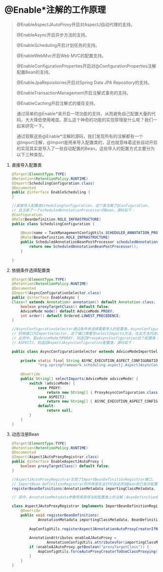 # @Enable*注解的工作原理

> @EnableAspectJAutoProxy开启对AspectJ自动代理的支持。
>
> @EnableAsync开启异步方法的支持。
>
> @EnableScheduling开启计划任务的支持。
>
> @EnableWebMvc开启Web MVC的配置支持。
>
> @EnableConfigurationProperties开启对@ConfigurationProperties注解配置Bean的支持。
>
> @EnableJpaRepositories开启对Spring Data JPA Repository的支持。
>
> @EnableTransactionManagement开启注解式事务的支持。
>
> @EnableCaching开启注解式的缓存支持。
>
> 通过简单的@Enable*来开启一项功能的支持，从而避免自己配置大量的代码，大大降低使用难度。那么这个神奇的功能的实现原理是什么呢？我们一起来研究一下。
>
> 通过观察这些@Enable*注解的源码，我们发现所有的注解都有一个@Import注解，@Import是用来导入配置类的，这也就意味着这些自动开启的实现其实是导入了一些自动配置的Bean。这些导入的配置方式主要分为以下三种类型。

1. 直接导入配置类

   ```java
   @Target(ElementType.TYPE) 
   @Retention(RetentionPolicy.RUNTIME) 
   @Import(SchedulingConfiguration.class) 
   @Documented 
   public @interface EnableScheduling { 
   }
   
   //直接导入配置类SchedulingConfiguration，这个类注解了@Configuration，
   // 且注册了一个scheduledAnnotationProcessor的Bean，源码如下：
   @Configuration 
   @Role(BeanDefinition.ROLE_INFRASTRUCTURE) 
   public class SchedulingConfiguration { 
     
       @Bean(name = TaskManagementConfigUtils.SCHEDULED_ANNOTATION_PROCESSOR_BEAN_NAME) 
       @Role(BeanDefinition.ROLE_INFRASTRUCTURE) 
       public ScheduledAnnotationBeanPostProcessor scheduledAnnotationProcessor() { 
           return new ScheduledAnnotationBeanPostProcessor(); 
       } 
     
   } 
   ```

2. 依据条件选择配置类

   ```java
   @Target(ElementType.TYPE) 
   @Retention(RetentionPolicy.RUNTIME) 
   @Documented 
   @Import(AsyncConfigurationSelector.class) 
   public @interface EnableAsync { 
   Class<? extends Annotation> annotation() default Annotation.class; 
       boolean proxyTargetClass() default false; 
       AdviceMode mode() default AdviceMode.PROXY; 
       int order() default Ordered.LOWEST_PRECEDENCE; 
   } 
   
   //AsyncConfigurationSelector通过条件来选择需要导入的配置类，AsyncConfigurationSelector
   // 的根接口为ImportSelector，这个接口需重写selectImports方法，在此方法内进行事先条件判断。
   // 此例中，若adviceMode为PORXY，则返回ProxyAsyncConfiguration这个配置类；若activeMode为
   // ASPECTJ，则返回AspectJAsyncConfiguration配置类，源码如下：
   
   public class AsyncConfigurationSelector extends AdviceModeImportSelector<EnableAsync> { 
     
       private static final String ASYNC_EXECUTION_ASPECT_CONFIGURATION_CLASS_NAME = 
               "org.springframework.scheduling.aspectj.AspectJAsyncConfiguration"; 
     
       @Override 
       public String[] selectImports(AdviceMode adviceMode) { 
           switch (adviceMode) { 
               case PROXY: 
                   return new String[] { ProxyAsyncConfiguration.class.getName() }; 
               case ASPECTJ: 
                   return new String[] { ASYNC_EXECUTION_ASPECT_CONFIGURATION_CLASS_NAME }; 
               default: 
                   return null; 
           } 
       } 
   } 
   ```

3. 动态注册Bean

   ```java
   @Target(ElementType.TYPE) 
   @Retention(RetentionPolicy.RUNTIME) 
   @Documented 
   @Import(AspectJAutoProxyRegistrar.class) 
   public @interface EnableAspectJAutoProxy { 
       boolean proxyTargetClass() default false; 
   } 
   
   //AspectJAutoProxyRegistrar实现了ImportBeanDefinitionRegistrar接口，
   // ImportBean DefinitionRegistrar的作用是在运行时自动添加Bean到已有的配置类，通过重写方法：
   registerBeanDefinitions(AnnotationMetadata importingClassMetadata,                                          BeanDefinitionRegistry registry) 
   
   // 其中，AnnotationMetadata参数用来获得当前配置类上的注解；BeanDefinitionRegistry参数用来注册Bean。源码如下：
   
   class AspectJAutoProxyRegistrar implements ImportBeanDefinitionRegistrar { 
       @Override 
       public void registerBeanDefinitions( 
               AnnotationMetadata importingClassMetadata, BeanDefinitionRegistry registry) { 
     
           AopConfigUtils.registerAspectJAnnotationAutoProxyCreatorIfNecessary(registry); 
     
           AnnotationAttributes enableAJAutoProxy = 
                   AnnotationConfigUtils.attributesFor(importingClassMetadata, EnableAspectJAutoProxy.class); 
           if (enableAJAutoProxy.getBoolean("proxyTargetClass")) { 
               AopConfigUtils.forceAutoProxyCreatorToUseClassProxying(registry); 
           } 
       } 
   }
   ```

   